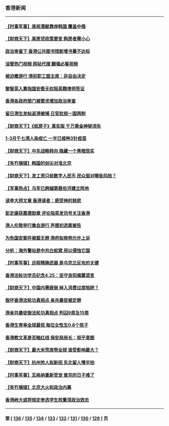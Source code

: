 ### 香港新闻
---
#### [【时事军事】美核潜艇靠岸韩国 覆盖中俄](../../pages/ncid1349362/n13984911.md?05020445) 
#### [【财商天下】美房贷政策要变 购房者需小心](../../pages/ncid1349362/n13984651.md?05020445) 
#### [政治审查下 香港公共图书馆新增书量不达标](../../pages/ncid1349362/n13984528.md?05020445) 
#### [油管热门视频 网站代理 翻墙必看视频](http://138.2.39.72:81/youtube.html?epic-marker?05020445)
#### [被迫撤游行 港前职工盟主席：非自由决定](../../pages/ncid1349362/n13984510.md?05020445) 
#### [黎智英入禀指国安委无权阻英籍律师签证](../../pages/ncid1349362/n13984474.md?05020445) 
#### [香港各政府部门被要求增加政治审查](../../pages/ncid1349362/n13984201.md?05020445) 
#### [留日港生发帖返港被捕 日官批损一国两制](../../pages/ncid1349362/n13984109.md?05020445) 
#### [【财商天下】《纸房子》真实版 千万黄金神秘消失](../../pages/ncid1349362/n13984013.md?05020445) 
#### [1-3月千七港人染疫亡 一半已接种3针疫苗](../../pages/ncid1349362/n13983232.md?05020445) 
#### [【财商天下】中东战略转向 隐藏一个黑暗现实](../../pages/ncid1349362/n13983027.md?05020445) 
#### [【有冇搞错】韩国的剑尖对准北京](../../pages/ncid1349362/n13982862.md?05020445) 
#### [【财商天下】发工资只给数字人民币 民众面对哪些风险？](../../pages/ncid1349362/n13981553.md?05020445) 
#### [【军事热点】乌军已跨越第聂伯河建立阵地](../../pages/ncid1349362/n13981169.md?05020445) 
#### [读李大师文章 香港读者：感受神的慈悲](../../pages/ncid1349362/n13980050.md?05020445) 
#### [彭定康获嘉德勋章 评论指英发讯号关注香港](../../pages/ncid1349362/n13980946.md?05020445) 
#### [港人伦敦举行集会游行 声援初选案被告](../../pages/ncid1349362/n13980064.md?05020445) 
#### [为免国安案件被裁无罪 港府拟修例允许上诉](../../pages/ncid1349362/n13979984.md?05020445) 
#### [分析：海外警站是中共白蚁窝 用以侵蚀它国](../../pages/ncid1349362/n13979796.md?05020445) 
#### [【时事军事】远程精确武器 是乌克兰反攻的关键](../../pages/ncid1349362/n13979274.md?05020445) 
#### [香港法轮功学员纪念4.25：坚守良知揭露谎言](../../pages/ncid1349362/n13979566.md?05020445) 
#### [【财商天下】中国内需疲弱 掉入消费过度陷阱？](../../pages/ncid1349362/n13979257.md?05020445) 
#### [毁坏香港法轮功真相点 亲共暴徒被定罪](../../pages/ncid1349362/n13978994.md?05020445) 
#### [港亲共暴徒毁法轮功真相点 判囚9周及15周](../../pages/ncid1349362/n13978841.md?05020445) 
#### [香港生育率全球最低 每位女性生0.8个孩子](../../pages/ncid1349362/n13978681.md?05020445) 
#### [香港教文革是否触红线 保安局局长：视乎意图](../../pages/ncid1349362/n13978656.md?05020445) 
#### [【财商天下】最大米荒席卷全球 谁受影响最大？](../../pages/ncid1349362/n13978536.md?05020445) 
#### [【财商天下】杭州抢人拟新招 东北留人慢半拍](../../pages/ncid1349362/n13977617.md?05020445) 
#### [【时事军事】瓦格纳重新受宠 普京的日子难了](../../pages/ncid1349362/n13977214.md?05020445) 
#### [【有冇搞错】北京大火和政治内幕](../../pages/ncid1349362/n13977190.md?05020445) 
#### [香港岭大或将规定参选学生校董须政治效忠](../../pages/ncid1349362/n13976248.md?05020445) 

---
#### 第 [ [136](./136.md?05020445) / [135](./135.md?05020445) / [134](./134.md?05020445) / [133](./133.md?05020445) / [132](./132.md?05020445) / [131](./131.md?05020445) / [130](./130.md?05020445) / [129](./129.md?05020445) ] 页
